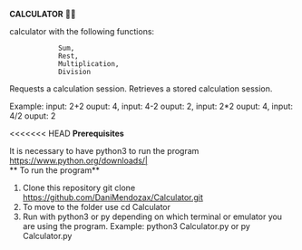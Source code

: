 **CALCULATOR** 🧠🧮

calculator with the following functions:

				Sum, 
				Rest,  
				Multiplication, 
				Division

Requests a calculation session. Retrieves a stored calculation session.

Example: input: 2+2 ouput: 4, input: 4-2 ouput: 2, input: 2*2 ouput: 4, input: 4/2 ouput: 2

<<<<<<< HEAD
**Prerequisites**

It is necessary to have python3 to run the program
https://www.python.org/downloads/|  
**
To run the program**
1.  Clone this repository
		git clone https://github.com/DaniMendozax/Calculator.git
2.  To move to the folder use
		 cd Calculator
3. Run with python3 or py depending on which terminal or emulator you are using the program.
		Example: python3 Calculator.py or py Calculator.py

